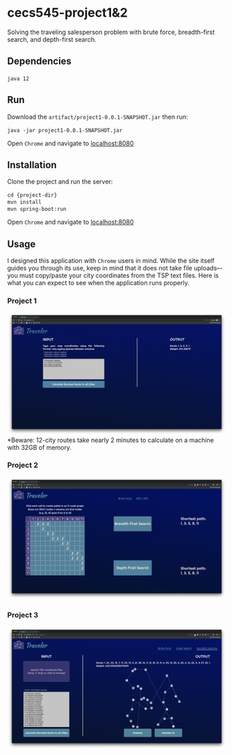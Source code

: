 # cecs545-project1&2
Solving the traveling salesperson problem with brute force, breadth-first search, and depth-first search.
## Dependencies
`java 12`
## Run
Download the `artifact/project1-0.0.1-SNAPSHOT.jar` then run:
```$xslt
java -jar project1-0.0.1-SNAPSHOT.jar
```
Open `Chrome` and navigate to [localhost:8080](http://localhost:8080)

## Installation
Clone the project and run the server:
```$xslt
cd {project-dir}
mvn install
mvn spring-boot:run
```
Open `Chrome` and navigate to [localhost:8080](http://localhost:8080)
## Usage
I designed this application with `Chrome` users in mind. While the site itself guides you through its use, keep in mind that it does not take file uploads–-you must copy/paste your city coordinates from the TSP text files. Here is what you can expect to see when the application runs properly. 

  
### Project 1
![Traveler Screenshot](./screenshot-project-1.png)
*Beware: 12-city routes take nearly 2 minutes to calculate on a machine with 32GB of memory.

### Project 2
![Traveler Screenshot](./screenshot-project-2.png)

### Project 3
![Traveler Screenshot](./screenshot-project-3.png)

